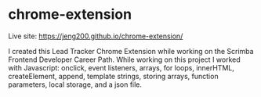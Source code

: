 # chrome-extension
Live site: https://jeng200.github.io/chrome-extension/

I created this Lead Tracker Chrome Extension while working on the Scrimba Frontend Developer Career Path. While working on this project I worked with Javascript: onclick, event listeners, arrays, for loops, innerHTML, createElement, append, template strings, storing arrays, function parameters, local storage, and a json file.